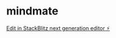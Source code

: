 # mindmate

[Edit in StackBlitz next generation editor ⚡️](https://stackblitz.com/~/github.com/tomamateimihai/mindmate)